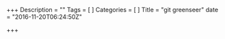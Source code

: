 +++
Description = ""
Tags = [
]
Categories = [
]
Title = "git greenseer"
date = "2016-11-20T06:24:50Z"

+++

